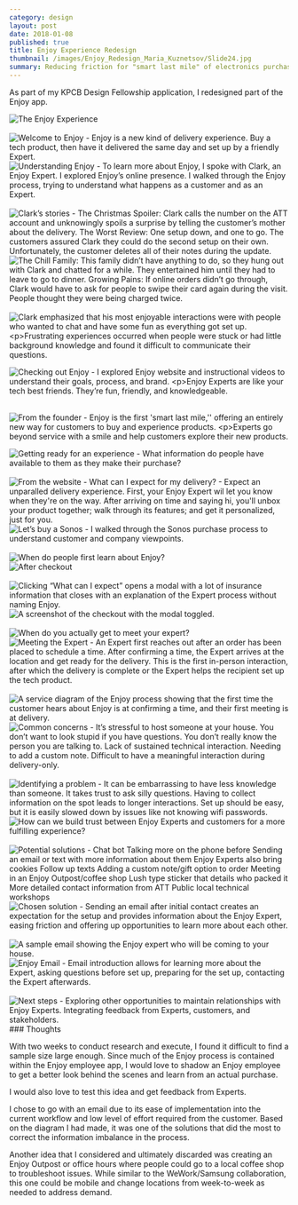 ```yaml
---
category: design
layout: post
date: 2018-01-08
published: true
title: Enjoy Experience Redesign
thumbnail: /images/Enjoy_Redesign_Maria_Kuznetsov/Slide24.jpg
summary: Reducing friction for "smart last mile" of electronics purchases.
---
```

As part of my KPCB Design Fellowship application, I redesigned part of the Enjoy app. 

<div class = "post-image">
<img alt ="The Enjoy Experience" src= "/images/Enjoy_Redesign_Maria_Kuznetsov/Slide1.jpg"/> <br/>
</div>
<br/>
<div class = "post-image">
<img alt ="Welcome to Enjoy - Enjoy is a new kind of delivery experience. 
Buy a tech product, then have it delivered the same day and set up by a friendly Expert." src= "/images/Enjoy_Redesign_Maria_Kuznetsov/Slide2.jpg"/> <br/>
</div><!--
--><div class = "post-image">
<img alt ="Understanding Enjoy - To learn more about Enjoy, I spoke with Clark, an Enjoy Expert.
I explored Enjoy’s online presence. I walked through the Enjoy process, trying to understand what happens as a customer and as an Expert." src= "/images/Enjoy_Redesign_Maria_Kuznetsov/Slide3.jpg"/> <br/>
</div><br/>
<div class = "post-image">
<img alt ="Clark’s stories - The Christmas Spoiler: Clark calls the number on the ATT account and unknowingly spoils a surprise by telling the customer’s mother about the delivery.
The Worst Review: One setup down, and one to go. The customers assured Clark they could do the second setup on their own. Unfortunately, the customer deletes all of their notes during the update." src= "/images/Enjoy_Redesign_Maria_Kuznetsov/Slide4.jpg"/> <br/>
</div><!--
--><div class = "post-image">
<img alt ="The Chill Family: This family didn’t have anything to do, so they hung out with Clark and chatted for a while. They entertained him until they had to leave to go to dinner.
Growing Pains: If online orders didn’t go through, Clark would have to ask for people to swipe their card again during the visit. People thought they were being charged twice." src= "/images/Enjoy_Redesign_Maria_Kuznetsov/Slide5.jpg"/> <br/>
</div><br/>
<div class = "post-image">
<img alt ="Clark emphasized that his most enjoyable interactions were with people who wanted to chat and have some fun as everything got set up.

Frustrating experiences occurred when people were stuck or had little background knowledge and found it difficult to communicate their questions." src= "/images/Enjoy_Redesign_Maria_Kuznetsov/Slide6.jpg"/> <br/>
</div><!--
--><div class = "post-image">
<img alt ="Checking out Enjoy - I explored Enjoy website and instructional videos to understand their goals, process, and brand.

Enjoy Experts are like your tech best friends. They’re fun, friendly, and knowledgeable." src= "/images/Enjoy_Redesign_Maria_Kuznetsov/Slide7.jpg"/> <br/>
</div><br/>
<div class = "post-image">
<img alt ="From the founder - Enjoy is the first 'smart last mile,'' offering an entirely new way for customers to buy and experience products.

Experts go beyond service with a smile and help customers explore their new products." src= "/images/Enjoy_Redesign_Maria_Kuznetsov/Slide8.jpg"/> <br/>
</div><!--
--><div class = "post-image">
<img alt ="Getting ready for an experience - What information do people have available to them as they make their purchase?" src= "/images/Enjoy_Redesign_Maria_Kuznetsov/Slide9.jpg"/> <br/>
</div><br/>
<div class = "post-image">
<img alt ="From the website - What can I expect for my delivery? - Expect an unparalled delivery experience. First, your Enjoy Expert wil let you know when they're on the way. After arriving on time and saying hi, you'll unbox your product together; walk through its features; and get it personalized, just for you." src= "/images/Enjoy_Redesign_Maria_Kuznetsov/Slide10.jpg"/> <br/>
</div><!--
--><div class = "post-image">
<img alt ="Let’s buy a Sonos - I walked through the Sonos purchase process to understand customer and company viewpoints. " src= "/images/Enjoy_Redesign_Maria_Kuznetsov/Slide11.jpg"/> <br/>
</div><br/>
<div class = "post-image">
<img alt ="When do people first learn about Enjoy?" src= "/images/Enjoy_Redesign_Maria_Kuznetsov/Slide12.jpg"/> <br/>
</div><!--
--><div class = "post-image">
<img alt ="After checkout" src= "/images/Enjoy_Redesign_Maria_Kuznetsov/Slide13.jpg"/> <br/>
</div><br/>
<div class = "post-image">
<img alt ="Clicking “What can I expect” opens a modal with a lot of insurance information that closes with an explanation of the Expert process without naming Enjoy." src= "/images/Enjoy_Redesign_Maria_Kuznetsov/Slide14.jpg"/> <br/>
</div><!--
--><div class = "post-image">
<img alt ="A screenshot of the checkout with the modal toggled." src= "/images/Enjoy_Redesign_Maria_Kuznetsov/Slide15.jpg"/> <br/>
</div><br/>
<div class = "post-image">
<img alt ="When do you actually get to meet your expert?" src= "/images/Enjoy_Redesign_Maria_Kuznetsov/Slide16.jpg"/> <br/>
</div><!--
--><div class = "post-image">
<img alt ="Meeting the Expert - An Expert first reaches out after an order has been placed to schedule a time.
After confirming a time, the Expert arrives at the location and get ready for the delivery.
This is the first in-person interaction, after which the delivery is complete or the Expert helps the recipient set up the tech product." src= "/images/Enjoy_Redesign_Maria_Kuznetsov/Slide17.jpg"/> <br/>
</div><br/>
<div class = "post-image">
<img alt ="A service diagram of the Enjoy process showing that the first time the customer hears about Enjoy is at confirming a time, and their first meeting is at delivery." src= "/images/Enjoy_Redesign_Maria_Kuznetsov/Slide18.jpg"/> <br/>
</div><!--
--><div class = "post-image">
<img alt ="Common concerns - It’s stressful to host someone at your house. You don’t want to look stupid if you have questions. You don’t really know the person you are talking to. Lack of sustained technical interaction. Needing to add a custom note. Difficult to have a meaningful interaction during delivery-only." src= "/images/Enjoy_Redesign_Maria_Kuznetsov/Slide19.jpg"/> <br/>
</div><br/>
<div class = "post-image">
<img alt ="Identifying a problem - It can be embarrassing to have less knowledge than someone. It takes trust to ask silly questions. Having to collect information on the spot leads to longer interactions. Set up should be easy, but it is easily slowed down by issues like not knowing wifi passwords." src= "/images/Enjoy_Redesign_Maria_Kuznetsov/Slide20.jpg"/> <br/>
</div><!--
--><div class = "post-image">
<img alt ="How can we build trust between Enjoy Experts and customers for a more fulfilling experience?" src= "/images/Enjoy_Redesign_Maria_Kuznetsov/Slide21.jpg"/> <br/>
</div><br/>
<div class = "post-image">
<img alt ="Potential solutions - Chat bot
Talking more on the phone before
Sending an email or text with more information about them
Enjoy Experts also bring cookies
Follow up texts
Adding a custom note/gift option to order
Meeting in an Enjoy Outpost/coffee shop
Lush type sticker that details who packed it
More detailed contact information from ATT
Public local technical workshops" src= "/images/Enjoy_Redesign_Maria_Kuznetsov/Slide22.jpg"/> <br/>
</div><!--
--><div class = "post-image">
<img alt ="Chosen solution - Sending an email after initial contact creates an expectation for the setup and provides information about the Enjoy Expert, easing friction and offering up opportunities to learn more about each other." src= "/images/Enjoy_Redesign_Maria_Kuznetsov/Slide23.jpg"/> <br/>
</div><br/>
<div class = "post-image">
<img alt ="A sample email showing the Enjoy expert who will be coming to your house." src= "/images/Enjoy_Redesign_Maria_Kuznetsov/Slide24.jpg"/> <br/>
</div><!--
--><div class = "post-image">
<img alt ="Enjoy Email - Email introduction allows for
learning more about the Expert, asking questions before set up, preparing for the set up, contacting the Expert afterwards." src= "/images/Enjoy_Redesign_Maria_Kuznetsov/Slide25.jpg"/> <br/>
</div><br/>

<div class = "post-image">
<img alt ="Next steps - Exploring other opportunities to maintain relationships with Enjoy Experts.
Integrating feedback from Experts, customers, and stakeholders." src= "/images/Enjoy_Redesign_Maria_Kuznetsov/Slide26.jpg"/> <br/>
</div>
### Thoughts

With two weeks to conduct research and execute, I found it difficult to find a sample size large enough. Since much of the Enjoy process is contained within the Enjoy employee app, I would love to shadow an Enjoy employee to get a better look behind the scenes and learn from an actual purchase.

I would also love to test this idea and get feedback from Experts.

I chose to go with an email due to its ease of implementation into the current workflow and low level of effort required from the customer. Based on the diagram I had made, it was one of the solutions that did the most to correct the information imbalance in the process.

Another idea that I considered and ultimately discarded was creating an Enjoy Outpost or office hours where people could go to a local coffee shop to troubleshoot issues. While similar to the WeWork/Samsung collaboration, this one could be mobile and change locations from week-to-week as needed to address demand.